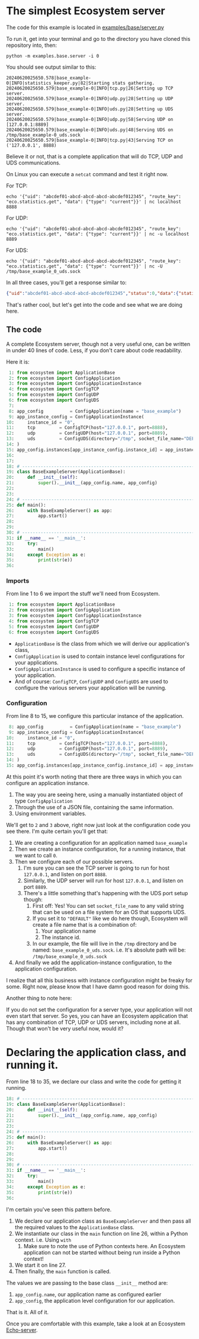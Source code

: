 # The simplest Ecosystem server

The code for this example is located in [examples/base/server.py](../../examples/base/server.py)

To run it, get into your terminal and go to the directory you have cloned this repository into, then:

`python -m examples.base.server -i 0`

You should see output similar to this:

```
20240620025650.578|base_example-0|INFO|statistics_keeper.py|82|Starting stats gathering.
20240620025650.579|base_example-0|INFO|tcp.py|26|Setting up TCP server.
20240620025650.579|base_example-0|INFO|udp.py|28|Setting up UDP server.
20240620025650.579|base_example-0|INFO|uds.py|28|Setting up UDS server.
20240620025650.579|base_example-0|INFO|udp.py|58|Serving UDP on [127.0.0.1:8889]
20240620025650.579|base_example-0|INFO|uds.py|48|Serving UDS on /tmp/base_example-0_uds.sock
20240620025650.579|base_example-0|INFO|tcp.py|43|Serving TCP on ('127.0.0.1', 8888)
```
Believe it or not, that is a complete application that will do TCP, UDP and UDS communications.

On Linux you can execute a `netcat` command and test it right now.

For TCP:
```shell
echo '{"uid": "abcdef01-abcd-abcd-abcd-abcdef012345", "route_key": "eco.statistics.get", "data": {"type": "current"}}' | nc localhost 8888
```

For UDP:
```shell
echo '{"uid": "abcdef01-abcd-abcd-abcd-abcdef012345", "route_key": "eco.statistics.get", "data": {"type": "current"}}' | nc -u localhost 8889
```

For UDS:
```shell
echo '{"uid": "abcdef01-abcd-abcd-abcd-abcdef012345", "route_key": "eco.statistics.get", "data": {"type": "current"}}' | nc -U /tmp/base_example_0_uds.sock
```

In all three cases, you'll get a response similar to:

```json
{"uid":"abcdef01-abcd-abcd-abcd-abcdef012345","status":0,"data":{"statistics":{"uptime":1773,"handlers":{"eco-statistics":{"calls":4}}}}}
```

That's rather cool, but let's get into the code and see what we are doing here.

## The code

A complete Ecosystem server, though not a very useful one, can be written in under 40 lines of code. Less, if you don't care about code readability.

Here it is:

```python
 1: from ecosystem import ApplicationBase
 2: from ecosystem import ConfigApplication
 3: from ecosystem import ConfigApplicationInstance
 4: from ecosystem import ConfigTCP
 5: from ecosystem import ConfigUDP
 6: from ecosystem import ConfigUDS
 7: 
 8: app_config          = ConfigApplication(name = "base_example")
 9: app_instance_config = ConfigApplicationInstance(
10:     instance_id = "0",
11:     tcp         = ConfigTCP(host="127.0.0.1", port=8888),
12:     udp         = ConfigUDP(host="127.0.0.1", port=8889),
13:     uds         = ConfigUDS(directory="/tmp", socket_file_name="DEFAULT"),
14: )
15: app_config.instances[app_instance_config.instance_id] = app_instance_config
16: 
17: 
18: # --------------------------------------------------------------------------------
19: class BaseExampleServer(ApplicationBase):
20:     def __init__(self):
21:         super().__init__(app_config.name, app_config)
22: 
23: 
24: # --------------------------------------------------------------------------------
25: def main():
26:     with BaseExampleServer() as app:
27:         app.start()
28: 
29: 
30: # --------------------------------------------------------------------------------
31: if __name__ == '__main__':
32:     try:
33:         main()
34:     except Exception as e:
35:         print(str(e))
36:
```

### Imports
From line 1 to 6 we import the stuff we'll need from Ecosystem.

```python
 1: from ecosystem import ApplicationBase
 2: from ecosystem import ConfigApplication
 3: from ecosystem import ConfigApplicationInstance
 4: from ecosystem import ConfigTCP
 5: from ecosystem import ConfigUDP
 6: from ecosystem import ConfigUDS
```

- `ApplicationBase` is the class from which we will derive our application's class,
- `ConfigApplication` is used to contain instance level configurations for your applications.
- `ConfigApplicationInstance` is used to configure a specific instance of your application.
- And of course: `ConfigTCP`, `ConfigUDP` and `ConfigUDS` are used to configure the various servers your application will be running.

### Configuration
From line 8 to 15, we configure this particular instance of the application.
```python
 8: app_config          = ConfigApplication(name = "base_example")
 9: app_instance_config = ConfigApplicationInstance(
10:     instance_id = "0",
11:     tcp         = ConfigTCP(host="127.0.0.1", port=8888),
12:     udp         = ConfigUDP(host="127.0.0.1", port=8889),
13:     uds         = ConfigUDS(directory="/tmp", socket_file_name="DEFAULT"),
14: )
15: app_config.instances[app_instance_config.instance_id] = app_instance_config
```

At this point it's worth noting that there are three ways in which you can configure an application instance.
1. The way you are seeing here, using a manually instantiated object of type `ConfigApplication`
2. Through the use of a JSON file, containing the same information.
3. Using environment variables.

We'll get to `2` and `3` above, right now just look at the configuration code you see there. I'm quite certain you'll get that:
1. We are creating a configuration for an application named `base_example`
2. Then we create an instance configuration, for a running instance, that we want to call `0`.
3. Then we configure each of our possible servers.
   1. I'm sure you can see the TCP server is going to run for host `127.0.0.1`, and listen on port `8888`.
   2. Similarly, the UDP server will run for host `127.0.0.1`, and listen on port `8889`.
   3. There's a little something that's happening with the UDS port setup though:
      1. First off: Yes! You can set `socket_file_name` to any valid string that can be used on a file system for an OS that supports UDS.
      2. If you set it to `"DEFAULT"` like we do here though, Ecosystem will create a file name that is a combination of:
         1. Your application name
         2. The instance id.
      3. In our example, the file will live in the `/tmp` directory and be named: `base_example_0_uds.sock`. i.e. It's absolute path will be: `/tmp/base_example_0_uds.sock`
4. And finally we add the application-instance configuration, to the application configuration.

I realize that all this business with instance configuration might be freaky for some. Right now, please know that I have damn good reason for doing this.

Another thing to note here:

If you do not set the configuration for a server type, your application will not even start that server.
So yes, you can have an Ecosystem application that has any combination of TCP, UDP or UDS servers, including none at all. Though that won't be very useful now, would it?

# Declaring the application class, and running it.
From line 18 to 35, we declare our class and write the code for getting it running.
```python
18: # --------------------------------------------------------------------------------
19: class BaseExampleServer(ApplicationBase):
20:     def __init__(self):
21:         super().__init__(app_config.name, app_config)
22: 
23: 
24: # --------------------------------------------------------------------------------
25: def main():
26:     with BaseExampleServer() as app:
27:         app.start()
28: 
29: 
30: # --------------------------------------------------------------------------------
31: if __name__ == '__main__':
32:     try:
33:         main()
34:     except Exception as e:
35:         print(str(e))
36:
```

I'm certain you've seen this pattern before.

1. We declare our application class as `BaseExampleServer` and then pass all the required values to the `ApplicationBase` class.
2. We instantiate our class in the `main` function on line 26, within a Python context. i.e. Using `with`
   1. Make sure to note the use of Python contexts here. An Ecosystem application can not be started without being run inside a Python context!
3. We start it on line 27.
4. Then finally, the `main` function is called.

The values we are passing to the base class `__init__` method are:
1. `app_config.name`, our application name as configured earlier
2. `app_config`, the application level configuration for our application.

That is it. All of it.

Once you are comfortable with this example, take a look at an Ecosystem [Echo-server](echo/server.md).
